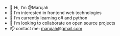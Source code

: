 - 👋 Hi, I’m @Marujah
- 👀 I’m interested in frontend web technologies
- 🌱 I’m currently learning c# and python
- 💞️ I’m looking to collaborate on open source projects
- 📫 contact me: marujah@gmail.com

<!---
Marujah/Marujah is a ✨ special ✨ repository because its `README.md` (this file) appears on your GitHub profile.
You can click the Preview link to take a look at your changes.
--->
